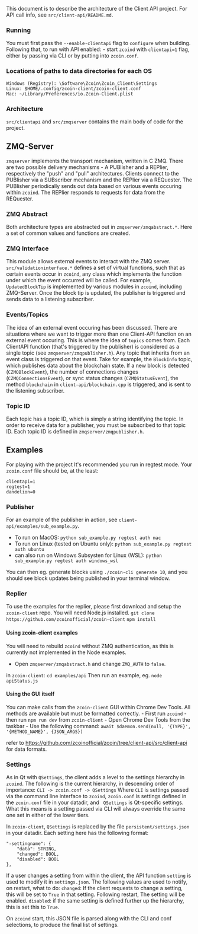 
This document is to describe the architecture of the Client API project. For API call info, see `src/client-api/README.md`.

### Running
You must first pass the `--enable-clientapi` flag to  `configure` when building.
Following that, to run with API enabled:
    - start `zcoind` with `clientapi=1` flag, either by passing via CLI or by putting into `zcoin.conf`.

### Locations of paths to data directories for each OS
```
Windows (Registry): \Software\Zcoin\Zcoin_Client\Settings
Linux: $HOME/.config/zcoin-client/zcoin-client.conf
Mac: ~/Library/Preferences/io.Zcoin-Client.plist
```

### Architecture 

`src/clientapi` and `src/zmqserver` contains the main body of code for the project.

## ZMQ-Server
`zmqserver` implements the transport mechanism, written in C ZMQ. 
There are two possible delivery mechanisms - A PUBlisher and a REPlier, respectively the "push" and "pull" architectures. Clients connect to the PUBlisher via a SUBscriber mechanism and the REPlier via a REQuester. The PUBlisher periodically sends out data based on various events occuring within `zcoind`. The REPlier responds to requests for data from the REQuester.

### ZMQ Abstract
Both architecture types are abstracted out in `zmqserver/zmqabstract.*`. Here a set of common values and functions are created. 

### ZMQ Interface
This module allows external events to interact with the ZMQ server. 
`src/validationinterface.*` defines a set of virtual functions, such that as certain events occur in `zcoind`, any class which implements the function under which the event occurred will be called. For example, `UpdatedBlockTip` is implemented by various modules in `zcoind`, including ZMQ-Server. Once the block tip is updated, the publisher is triggered and sends data to a listening subscriber.

### Events/Topics
The idea of an external event occuring has been discussed. There are situations where we want to trigger more than one Client-API function on an external event occuring. This is where the idea of `topics` comes from. Each ClientAPI function (that's triggered by the publisher) is considered as a single topic (see `zmqserver/zmqpublisher.h`).  Any topic that inherits from an event class is triggered on that event. Take for example, the `BlockInfo` topic, which publishes data about the blockchain state. If a new block is detected (`CZMQBlockEvent`), the number of connections changes (`CZMQConnectionsEvent`), or sync status changes (`CZMQStatusEvent`), the method `blockchain` in `client-api/blockchain.cpp` is triggered, and is sent to the listening subscriber.

### Topic ID
Each topic has a topic ID, which is simply a string identifying the topic. In order to receive data for a publisher, you must be subscribed to that topic ID. Each topic ID is defined in `zmqserver/zmqpublisher.h`.

## Examples

For playing with the project It's recommended you run in regtest mode.
Your `zcoin.conf` file should be, at the least:
```
clientapi=1
regtest=1
dandelion=0
```

### Publisher
For an example of the publisher in action, see `client-api/examples/sub_example.py`.
- To run on MacOS: 
    `python sub_example.py regtest auth mac`
- To run on Linux (tested on Ubuntu only): 
    `python sub_example.py regtest auth ubuntu`
- can also run on Windows Subsysten for Linux (WSL):
    `python sub_example.py regtest auth windows_wsl`

You can then eg. generate blocks using `./zcoin-cli generate 10`, and you should see block updates being published in your terminal window.

### Replier

   To use the examples for the replier, please first download and setup the `zcoin-client` repo.
    You will need Node.js installed.
        `git clone https://github.com/zcoinofficial/zcoin-client`
        `npm install`

#### Using zcoin-client examples
   You will need to rebuild `zcoind` without ZMQ authentication, as this is currently not implemented in the Node examples.
   - Open `zmqserver/zmqabstract.h` and change `ZMQ_AUTH` to `false`.
    
   in `zcoin-client`: `cd examples/api`
     Then run an example, eg. `node apiStatus.js`

#### Using the GUI itself
   You can make calls from the `zcoin-client` GUI within Chrome Dev Tools. All methods are available but must be formatted correctly.
    - First run `zcoind`
    - then run `npm run dev` from `zcoin-client`
    - Open Chrome Dev Tools from the taskbar
    - Use the following command:
        `await $daemon.send(null, '{TYPE}', '{METHOD_NAME}', {JSON_ARGS})`

   refer to https://github.com/zcoinofficial/zcoin/tree/client-api/src/client-api for data formats.

### Settings
  As in Qt with `QSettings`, the client adds a level to the settings hierarchy in `zcoind`. The following is the current hierarchy, in descending order of importance:
  `CLI -> zcoin.conf -> QSettings`
  Where `CLI` is settings passed via the command line interface to `zcoind`, `zcoin.conf` is settings defined in the `zcoin.conf` file in your datadir, and ` QSettings` is Qt-specific settings. What this means is a setting passed via CLI will always override the same one set in either of the lower tiers.

  In `zcoin-client`, `QSettings` is replaced by the file `persistent/settings.json` in your datadir. Each setting here has the following format:
  ```
  "-settingname": {
      "data": STRING,
      "changed": BOOL,
      "disabled": BOOL
  },
  ```
  If a user changes a setting from within the client, the API function `setting` is used to modify it in `settings.json`.
  The following values are used to notify, on restart, what to do:
  `changed`: If the client requests to change a setting, this will be set to `True` in that setting. Following restart, The setting will be enabled.
  `disabled`: if the same setting is defined further up the hierarchy, this is set this to `True`.

  On `zcoind` start, this JSON file is parsed along with the CLI and conf selections, to produce the final list of settings.

